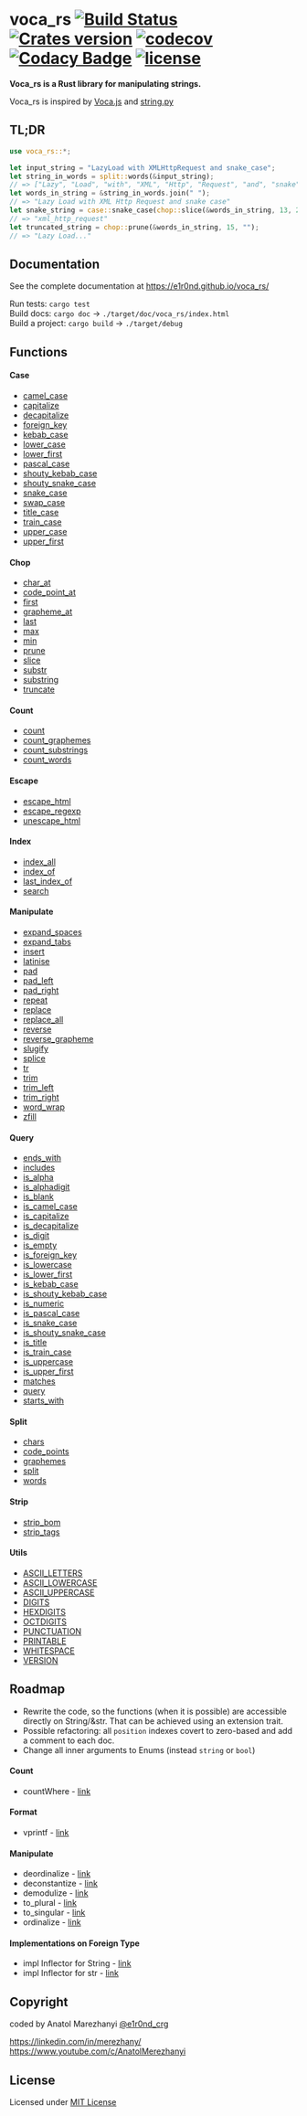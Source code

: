 # voca_rs [![Build Status](https://travis-ci.org/e1r0nd/voca_rs.svg?branch=master)](https://travis-ci.org/e1r0nd/voca_rs) [![Crates version](http://meritbadge.herokuapp.com/voca_rs)](https://crates.io/crates/voca_rs) [![codecov](https://codecov.io/gh/e1r0nd/voca_rs/branch/master/graph/badge.svg)](https://codecov.io/gh/e1r0nd/voca_rs) [![Codacy Badge](https://api.codacy.com/project/badge/Grade/bd9aee15841a470da1408b83d05e09f7)](https://app.codacy.com/app/e1r0nd-crg/voca_rs?utm_source=github.com&utm_medium=referral&utm_content=e1r0nd/voca_rs&utm_campaign=Badge_Grade_Dashboard) [![license](https://img.shields.io/badge/license-MIT-green.svg)](LICENSE)

**Voca_rs is a Rust library for manipulating strings.**

Voca_rs is inspired by [Voca.js](https://vocajs.com/) and [string.py](https://docs.python.org/3.4/library/string.html)

## TL;DR

```rust
use voca_rs::*;

let input_string = "LazyLoad with XMLHttpRequest and snake_case";
let string_in_words = split::words(&input_string);
// => ["Lazy", "Load", "with", "XML", "Http", "Request", "and", "snake", "case"]
let words_in_string = &string_in_words.join(" ");
// => "Lazy Load with XML Http Request and snake case"
let snake_string = case::snake_case(chop::slice(&words_in_string, 13, 28));
// => "xml_http_request"
let truncated_string = chop::prune(&words_in_string, 15, "");
// => "Lazy Load..."
```

## Documentation

See the complete documentation at https://e1r0nd.github.io/voca_rs/

Run tests: `cargo test`<br>
Build docs: `cargo doc` -> `./target/doc/voca_rs/index.html` <br>
Build a project: `cargo build` -> `./target/debug`

## Functions

#### Case

- [camel_case](https://e1r0nd.github.io/voca_rs/voca_rs/case/fn.camel_case.html)
- [capitalize](https://e1r0nd.github.io/voca_rs/voca_rs/case/fn.capitalize.html)
- [decapitalize](https://e1r0nd.github.io/voca_rs/voca_rs/case/fn.decapitalize.html)
- [foreign_key](https://e1r0nd.github.io/voca_rs/voca_rs/case/fn.foreign_key.html)
- [kebab_case](https://e1r0nd.github.io/voca_rs/voca_rs/case/fn.kebab_case.html)
- [lower_case](https://e1r0nd.github.io/voca_rs/voca_rs/case/fn.lower_case.html)
- [lower_first](https://e1r0nd.github.io/voca_rs/voca_rs/case/fn.lower_first.html)
- [pascal_case](https://e1r0nd.github.io/voca_rs/voca_rs/case/fn.pascal_case.html)
- [shouty_kebab_case](https://e1r0nd.github.io/voca_rs/voca_rs/case/fn.shouty_kebab_case.html)
- [shouty_snake_case](https://e1r0nd.github.io/voca_rs/voca_rs/case/fn.shouty_snake_case.html)
- [snake_case](https://e1r0nd.github.io/voca_rs/voca_rs/case/fn.snake_case.html)
- [swap_case](https://e1r0nd.github.io/voca_rs/voca_rs/case/fn.swap_case.html)
- [title_case](https://e1r0nd.github.io/voca_rs/voca_rs/case/fn.title_case.html)
- [train_case](https://e1r0nd.github.io/voca_rs/voca_rs/case/fn.train_case.html)
- [upper_case](https://e1r0nd.github.io/voca_rs/voca_rs/case/fn.upper_case.html)
- [upper_first](https://e1r0nd.github.io/voca_rs/voca_rs/case/fn.upper_first.html)

#### Chop

- [char_at](https://e1r0nd.github.io/voca_rs/voca_rs/chop/fn.char_at.html)
- [code_point_at](https://e1r0nd.github.io/voca_rs/voca_rs/chop/fn.code_point_at.html)
- [first](https://e1r0nd.github.io/voca_rs/voca_rs/chop/fn.first.html)
- [grapheme_at](https://e1r0nd.github.io/voca_rs/voca_rs/chop/fn.grapheme_at.html)
- [last](https://e1r0nd.github.io/voca_rs/voca_rs/chop/fn.last.html)
- [max](https://e1r0nd.github.io/voca_rs/voca_rs/chop/fn.max.html)
- [min](https://e1r0nd.github.io/voca_rs/voca_rs/chop/fn.min.html)
- [prune](https://e1r0nd.github.io/voca_rs/voca_rs/chop/fn.prune.html)
- [slice](https://e1r0nd.github.io/voca_rs/voca_rs/chop/fn.slice.html)
- [substr](https://e1r0nd.github.io/voca_rs/voca_rs/chop/fn.substr.html)
- [substring](https://e1r0nd.github.io/voca_rs/voca_rs/chop/fn.substring.html)
- [truncate](https://e1r0nd.github.io/voca_rs/voca_rs/chop/fn.truncate.html)

#### Count

- [count](https://e1r0nd.github.io/voca_rs/voca_rs/count/fn.count.html)
- [count_graphemes](https://e1r0nd.github.io/voca_rs/voca_rs/count/fn.count_graphemes.html)
- [count_substrings](https://e1r0nd.github.io/voca_rs/voca_rs/count/fn.count_substrings.html)
- [count_words](https://e1r0nd.github.io/voca_rs/voca_rs/count/fn.count_words.html)

#### Escape

- [escape_html](https://e1r0nd.github.io/voca_rs/voca_rs/escape/fn.escape_html.html)
- [escape_regexp](https://e1r0nd.github.io/voca_rs/voca_rs/escape/fn.escape_regexp.html)
- [unescape_html](https://e1r0nd.github.io/voca_rs/voca_rs/escape/fn.unescape_html.html)

#### Index

- [index_all](https://e1r0nd.github.io/voca_rs/voca_rs/index/fn.index_all.html)
- [index_of](https://e1r0nd.github.io/voca_rs/voca_rs/index/fn.index_of.html)
- [last_index_of](https://e1r0nd.github.io/voca_rs/voca_rs/index/fn.last_index_of.html)
- [search](https://e1r0nd.github.io/voca_rs/voca_rs/index/fn.search.html)

#### Manipulate

- [expand_spaces](https://e1r0nd.github.io/voca_rs/voca_rs/manipulate/fn.expand_spaces.html)
- [expand_tabs](https://e1r0nd.github.io/voca_rs/voca_rs/manipulate/fn.expand_tabs.html)
- [insert](https://e1r0nd.github.io/voca_rs/voca_rs/manipulate/fn.insert.html)
- [latinise](https://e1r0nd.github.io/voca_rs/voca_rs/manipulate/fn.latinise.html)
- [pad](https://e1r0nd.github.io/voca_rs/voca_rs/manipulate/fn.pad.html)
- [pad_left](https://e1r0nd.github.io/voca_rs/voca_rs/manipulate/fn.pad_left.html)
- [pad_right](https://e1r0nd.github.io/voca_rs/voca_rs/manipulate/fn.pad_right.html)
- [repeat](https://e1r0nd.github.io/voca_rs/voca_rs/manipulate/fn.repeat.html)
- [replace](https://e1r0nd.github.io/voca_rs/voca_rs/manipulate/fn.replace.html)
- [replace_all](https://e1r0nd.github.io/voca_rs/voca_rs/manipulate/fn.replace_all.html)
- [reverse](https://e1r0nd.github.io/voca_rs/voca_rs/manipulate/fn.reverse.html)
- [reverse_grapheme](https://e1r0nd.github.io/voca_rs/voca_rs/manipulate/fn.reverse_grapheme.html)
- [slugify](https://e1r0nd.github.io/voca_rs/voca_rs/manipulate/fn.slugify.html)
- [splice](https://e1r0nd.github.io/voca_rs/voca_rs/manipulate/fn.splice.html)
- [tr](https://e1r0nd.github.io/voca_rs/voca_rs/manipulate/fn.tr.html)
- [trim](https://e1r0nd.github.io/voca_rs/voca_rs/manipulate/fn.trim.html)
- [trim_left](https://e1r0nd.github.io/voca_rs/voca_rs/manipulate/fn.trim_left.html)
- [trim_right](https://e1r0nd.github.io/voca_rs/voca_rs/manipulate/fn.trim_right.html)
- [word_wrap](https://e1r0nd.github.io/voca_rs/voca_rs/manipulate/fn.word_wrap.html)
- [zfill](https://e1r0nd.github.io/voca_rs/voca_rs/manipulate/fn.zfill.html)

#### Query

- [ends_with](https://e1r0nd.github.io/voca_rs/voca_rs/query/fn.ends_with.html)
- [includes](https://e1r0nd.github.io/voca_rs/voca_rs/query/fn.includes.html)
- [is_alpha](https://e1r0nd.github.io/voca_rs/voca_rs/query/fn.is_alpha.html)
- [is_alphadigit](https://e1r0nd.github.io/voca_rs/voca_rs/query/fn.is_alphadigit.html)
- [is_blank](https://e1r0nd.github.io/voca_rs/voca_rs/query/fn.is_blank.html)
- [is_camel_case](https://e1r0nd.github.io/voca_rs/voca_rs/query/fn.is_camel_case.html)
- [is_capitalize](https://e1r0nd.github.io/voca_rs/voca_rs/query/fn.is_capitalize.html)
- [is_decapitalize](https://e1r0nd.github.io/voca_rs/voca_rs/query/fn.is_decapitalize.html)
- [is_digit](https://e1r0nd.github.io/voca_rs/voca_rs/query/fn.is_digit.html)
- [is_empty](https://e1r0nd.github.io/voca_rs/voca_rs/query/fn.is_empty.html)
- [is_foreign_key](https://e1r0nd.github.io/voca_rs/voca_rs/query/fn.is_foreign_key.html)
- [is_lowercase](https://e1r0nd.github.io/voca_rs/voca_rs/query/fn.is_lowercase.html)
- [is_lower_first](https://e1r0nd.github.io/voca_rs/voca_rs/query/fn.is_lower_first.html)
- [is_kebab_case](https://e1r0nd.github.io/voca_rs/voca_rs/query/fn.is_kebab_case.html)
- [is_shouty_kebab_case](https://e1r0nd.github.io/voca_rs/voca_rs/query/fn.is_shouty_kebab_case.html)
- [is_numeric](https://e1r0nd.github.io/voca_rs/voca_rs/query/fn.is_numeric.html)
- [is_pascal_case](https://e1r0nd.github.io/voca_rs/voca_rs/query/fn.is_pascal_case.html)
- [is_snake_case](https://e1r0nd.github.io/voca_rs/voca_rs/query/fn.is_snake_case.html)
- [is_shouty_snake_case](https://e1r0nd.github.io/voca_rs/voca_rs/query/fn.is_shouty_snake_case.html)
- [is_title](https://e1r0nd.github.io/voca_rs/voca_rs/query/fn.is_title.html)
- [is_train_case](https://e1r0nd.github.io/voca_rs/voca_rs/query/fn.is_train_case.html)
- [is_uppercase](https://e1r0nd.github.io/voca_rs/voca_rs/query/fn.is_uppercase.html)
- [is_upper_first](https://e1r0nd.github.io/voca_rs/voca_rs/query/fn.is_upper_first.html)
- [matches](https://e1r0nd.github.io/voca_rs/voca_rs/query/fn.matches.html)
- [query](https://e1r0nd.github.io/voca_rs/voca_rs/query/fn.query.html)
- [starts_with](https://e1r0nd.github.io/voca_rs/voca_rs/query/fn.starts_with.html)

#### Split

- [chars](https://e1r0nd.github.io/voca_rs/voca_rs/split/fn.chars.html)
- [code_points](https://e1r0nd.github.io/voca_rs/voca_rs/split/fn.code_points.html)
- [graphemes](https://e1r0nd.github.io/voca_rs/voca_rs/split/fn.graphemes.html)
- [split](https://e1r0nd.github.io/voca_rs/voca_rs/split/fn.split.html)
- [words](https://e1r0nd.github.io/voca_rs/voca_rs/split/fn.words.html)

#### Strip

- [strip_bom](https://e1r0nd.github.io/voca_rs/voca_rs/strip/fn.strip_bom.html)
- [strip_tags](https://e1r0nd.github.io/voca_rs/voca_rs/strip/fn.strip_tags.html)

#### Utils

- [ASCII_LETTERS](https://e1r0nd.github.io/voca_rs/voca_rs/utils/constant.ASCII_LETTERS.html)
- [ASCII_LOWERCASE](https://e1r0nd.github.io/voca_rs/voca_rs/utils/constant.ASCII_LOWERCASE.html)
- [ASCII_UPPERCASE](https://e1r0nd.github.io/voca_rs/voca_rs/utils/constant.ASCII_UPPERCASE.html)
- [DIGITS](https://e1r0nd.github.io/voca_rs/voca_rs/utils/constant.DIGITS.html)
- [HEXDIGITS](https://e1r0nd.github.io/voca_rs/voca_rs/utils/constant.HEXDIGITS.html)
- [OCTDIGITS](https://e1r0nd.github.io/voca_rs/voca_rs/utils/constant.OCTDIGITS.html)
- [PUNCTUATION](https://e1r0nd.github.io/voca_rs/voca_rs/utils/constant.PUNCTUATION.html)
- [PRINTABLE](https://e1r0nd.github.io/voca_rs/voca_rs/utils/constant.PRINTABLE.html)
- [WHITESPACE](https://e1r0nd.github.io/voca_rs/voca_rs/utils/constant.WHITESPACE.html)
- [VERSION](https://e1r0nd.github.io/voca_rs/voca_rs/utils/constant.VERSION.html)

## Roadmap

- Rewrite the code, so the functions (when it is possible) are accessible directly on String/&str. That can be achieved using an extension trait.
- Possible refactoring: all `position` indexes covert to zero-based and add a comment to each doc.
- Change all inner arguments to Enums (instead `string` or `bool`)

#### Count

- countWhere - [link](https://vocajs.com/#countWhere)

#### Format

- vprintf - [link](https://vocajs.com/#vprintf)

#### Manipulate

- deordinalize - [link](https://docs.rs/Inflector/0.11.4/inflector/numbers/deordinalize/fn.deordinalize.html)
- deconstantize - [link](https://docs.rs/Inflector/0.11.4/inflector/string/deconstantize/fn.deconstantize.html)
- demodulize - [link](https://docs.rs/Inflector/0.11.4/inflector/string/demodulize/fn.demodulize.html)
- to_plural - [link](https://docs.rs/Inflector/0.11.4/inflector/string/pluralize/fn.to_plural.html)
- to_singular - [link](https://docs.rs/Inflector/0.11.4/inflector/string/singularize/fn.to_singular.html)
- ordinalize - [link](https://docs.rs/Inflector/0.11.4/inflector/numbers/ordinalize/index.html)

#### Implementations on Foreign Type

- impl Inflector for String - [link](https://docs.rs/Inflector/0.11.4/src/inflector/lib.rs.html#195-228)
- impl Inflector for str - [link](https://docs.rs/Inflector/0.11.4/src/inflector/lib.rs.html#195-228)

## Copyright

coded by Anatol Marezhanyi [@e1r0nd_crg](https://twitter.com/e1r0nd_crg)

https://linkedin.com/in/merezhany/<br>
https://www.youtube.com/c/AnatolMerezhanyi

## License

Licensed under [MIT License](LICENSE)
